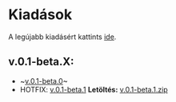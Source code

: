# Kiadások
A legújabb kiadásért kattints [ide](https://github.com/vsumpi/simrail-feladatok/releases/latest).

## v.0.1-beta.X:
- ~[v.0.1-beta.0](https://github.com/vsumpi/simrail-feladatok/releases/tag/v0.1-beta.0)~
- HOTFIX: [v.0.1-beta.1](https://github.com/vsumpi/simrail-feladatok/releases/tag/v0.1-beta.1) **Letöltés:** [v.0.1-beta.1.zip](https://github.com/vsumpi/simrail-feladatok/releases/download/v0.1-beta.1/v0.1-beta.1.zip)
